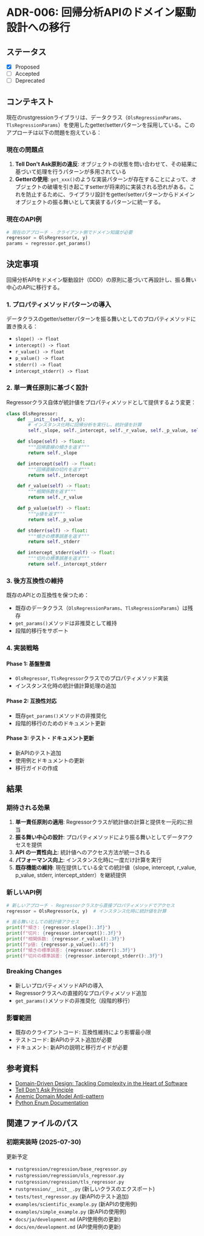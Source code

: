 # ADR-006: 回帰分析APIのドメイン駆動設計への移行

## ステータス

- [x] Proposed
- [ ] Accepted
- [ ] Deprecated

## コンテキスト

現在のrustgressionライブラリは、データクラス（`OlsRegressionParams`、`TlsRegressionParams`）を使用したgetter/setterパターンを採用している。このアプローチは以下の問題を抱えている：

### 現在の問題点

1. **Tell Don't Ask原則の違反**: オブジェクトの状態を問い合わせて、その結果に基づいて処理を行うパターンが多用されている
2. **Getterの使用**: `get_xxx()`のような実装パターンが存在することによって、オブジェクトの破壊を引き起こすsetterが将来的に実装される恐れがある。これを防止するために、ライブラリ設計をgetter/setterパターンからドメインオブジェクトの振る舞いとして実装するパターンに統一する。

### 現在のAPI例

```python
# 現在のアプローチ - クライアント側でドメイン知識が必要
regressor = OlsRegressor(x, y)
params = regressor.get_params()
```

## 決定事項

回帰分析APIをドメイン駆動設計（DDD）の原則に基づいて再設計し、振る舞い中心のAPIに移行する。

### 1. プロパティメソッドパターンの導入

データクラスのgetter/setterパターンを振る舞いとしてのプロパティメソッドに置き換える：

- `slope() -> float`
- `intercept() -> float`
- `r_value() -> float`
- `p_value() -> float`
- `stderr() -> float`
- `intercept_stderr() -> float`

### 2. 単一責任原則に基づく設計

Regressorクラス自体が統計値をプロパティメソッドとして提供するよう変更：

```python
class OlsRegressor:
    def __init__(self, x, y):
        # インスタンス化時に回帰分析を実行し、統計値を計算
        self._slope, self._intercept, self._r_value, self._p_value, self._stderr, self._intercept_stderr = self._calculate_regression(x, y)

    def slope(self) -> float:
        """回帰直線の傾きを返す"""
        return self._slope

    def intercept(self) -> float:
        """回帰直線の切片を返す"""
        return self._intercept

    def r_value(self) -> float:
        """相関係数を返す"""
        return self._r_value

    def p_value(self) -> float:
        """p値を返す"""
        return self._p_value

    def stderr(self) -> float:
        """傾きの標準誤差を返す"""
        return self._stderr

    def intercept_stderr(self) -> float:
        """切片の標準誤差を返す"""
        return self._intercept_stderr
```

### 3. 後方互換性の維持

既存のAPIとの互換性を保つため：

- 既存のデータクラス（`OlsRegressionParams`、`TlsRegressionParams`）は残存
- `get_params()`メソッドは非推奨として維持
- 段階的移行をサポート

### 4. 実装戦略

#### Phase 1: 基盤整備

- `OlsRegressor`, `TlsRegressor`クラスでのプロパティメソッド実装
- インスタンス化時の統計値計算処理の追加

#### Phase 2: 互換性対応

- 既存`get_params()`メソッドの非推奨化
- 段階的移行のためのドキュメント更新

#### Phase 3: テスト・ドキュメント更新

- 新APIのテスト追加
- 使用例とドキュメントの更新
- 移行ガイドの作成

## 結果

### 期待される効果

1. **単一責任原則の適用**: Regressorクラスが統計値の計算と提供を一元的に担当
2. **振る舞い中心の設計**: プロパティメソッドにより振る舞いとしてデータアクセスを提供
3. **API の一貫性向上**: 統計値へのアクセス方法が統一される
4. **パフォーマンス向上**: インスタンス化時に一度だけ計算を実行
5. **既存機能の維持**: 現在提供している全ての統計値（slope, intercept, r_value, p_value, stderr, intercept_stderr）を継続提供

### 新しいAPI例

```python
# 新しいアプローチ - Regressorクラスから直接プロパティメソッドでアクセス
regressor = OlsRegressor(x, y)  # インスタンス化時に統計値を計算

# 振る舞いとしての統計値アクセス
print(f"傾き: {regressor.slope():.3f}")
print(f"切片: {regressor.intercept():.3f}")
print(f"相関係数: {regressor.r_value():.3f}")
print(f"p値: {regressor.p_value():.6f}")
print(f"傾きの標準誤差: {regressor.stderr():.3f}")
print(f"切片の標準誤差: {regressor.intercept_stderr():.3f}")
```

### Breaking Changes

- 新しいプロパティメソッドAPIの導入
- Regressorクラスへの直接的なプロパティメソッド追加
- `get_params()`メソッドの非推奨化（段階的移行）

### 影響範囲

- 既存のクライアントコード: 互換性維持により影響最小限
- テストコード: 新APIのテスト追加が必要
- ドキュメント: 新APIの説明と移行ガイドが必要

## 参考資料

- [Domain-Driven Design: Tackling Complexity in the Heart of Software](https://www.amazon.com/Domain-Driven-Design-Tackling-Complexity-Software/dp/0321125215)
- [Tell Don't Ask Principle](https://martinfowler.com/bliki/TellDontAsk.html)
- [Anemic Domain Model Anti-pattern](https://martinfowler.com/bliki/AnemicDomainModel.html)
- [Python Enum Documentation](https://docs.python.org/3/library/enum.html)

## 関連ファイルのパス

### 初期実装時 (2025-07-30)

更新予定

- `rustgression/regression/base_regressor.py`
- `rustgression/regression/ols_regressor.py`
- `rustgression/regression/tls_regressor.py`
- `rustgression/__init__.py` (新しいクラスのエクスポート)
- `tests/test_regressor.py` (新APIのテスト追加)
- `examples/scientific_example.py` (新APIの使用例)
- `examples/simple_example.py` (新APIの使用例)
- `docs/ja/development.md` (API使用例の更新)
- `docs/en/development.md` (API使用例の更新)
